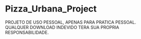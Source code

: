 # Pizza_Urbana_Project
PROJETO DE USO PESSOAL, APENAS PARA PRATICA PESSOAL. QUALQUER DOWNLOAD INDEVIDO TERA SUA PROPRIA RESPONSABILIDADE.
